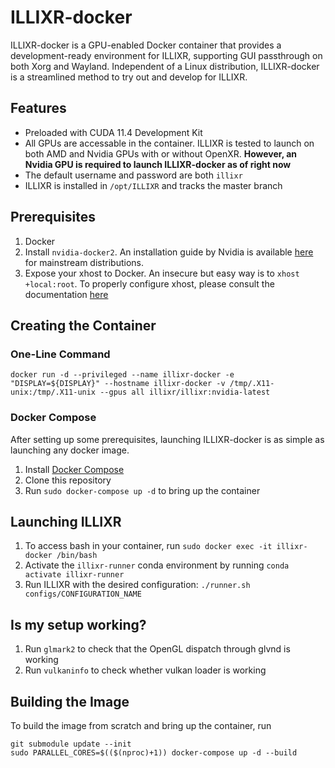 # ILLIXR-docker

ILLIXR-docker is a GPU-enabled Docker container that provides a development-ready environment for ILLIXR, supporting GUI passthrough on both Xorg and Wayland. Independent of a Linux distribution, ILLIXR-docker is a streamlined method to try out and develop for ILLIXR.

## Features
- Preloaded with CUDA 11.4 Development Kit
- All GPUs are accessable in the container. ILLIXR is tested to launch on both AMD and Nvidia GPUs with or without OpenXR. **However, an Nvidia GPU is required to launch ILLIXR-docker as of right now**
- The default username and password are both `illixr`
- ILLIXR is installed in `/opt/ILLIXR` and tracks the master branch

## Prerequisites
1. Docker
2. Install `nvidia-docker2`. An installation guide by Nvidia is available [here](https://docs.nvidia.com/datacenter/cloud-native/container-toolkit/install-guide.html) for mainstream distributions.
3. Expose your xhost to Docker. An insecure but easy way is to `xhost +local:root`. To properly configure xhost, please consult the documentation [here](http://wiki.ros.org/docker/Tutorials/GUI)

## Creating the Container
### One-Line Command
``` docker run -d --privileged --name illixr-docker -e "DISPLAY=${DISPLAY}" --hostname illixr-docker -v /tmp/.X11-unix:/tmp/.X11-unix --gpus all illixr/illixr:nvidia-latest ```
### Docker Compose
After setting up some prerequisites, launching ILLIXR-docker is as simple as launching any docker image.
1. Install [Docker Compose](https://docs.docker.com/compose/install/)
2. Clone this repository
3. Run `sudo docker-compose up -d` to bring up the container

## Launching ILLIXR
1. To access bash in your container, run `sudo docker exec -it illixr-docker /bin/bash`
2. Activate the `illixr-runner` conda environment by running `conda activate illixr-runner`
3. Run ILLIXR with the desired configuration: `./runner.sh configs/CONFIGURATION_NAME`

## Is my setup working?
1. Run `glmark2` to check that the OpenGL dispatch through glvnd is working
2. Run `vulkaninfo` to check whether vulkan loader is working

## Building the Image
To build the image from scratch and bring up the container, run
```
git submodule update --init
sudo PARALLEL_CORES=$(($(nproc)+1)) docker-compose up -d --build
```

